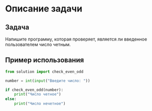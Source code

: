 # Описание задачи

## Задача

Напишите программу, которая проверяет, является ли введенное пользователем число четным.

## Пример использования

```python
from solution import check_even_odd

number = int(input("Введите число: "))

if check_even_odd(number):
    print("Число четное")
else:
    print("Число нечетное")
